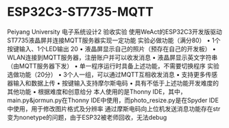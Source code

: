 # ESP32C3-ST7735-MQTT
Peiyang University 电子系统设计2 验收实验
使用WeAct的ESP32C3开发版驱动ST7735液晶屏并连接MQTT服务器实现一定功能
实验必做功能（满分80）
• 1个按键输入、1个LED输出 20
• 液晶屏显示自己的照片（预存在自己的开发板）
• WLAN连接到MQTT服务器，注册账户并可以收发消息
• 液晶屏显示英文字符串（由MQTT服务器下发）
• 单一程序运行时具备上述功能，不需要切换程序
实验选做功能（20分）
• 3个人一组，可以通过MQTT互相收发消息
• 支持更多传感器输入和数据上传
• 按键输入支持摩尔斯电码
• 具有不低于上述功能开发难度的其他功能
• 根据难度和创意给分
本人使用的是Thonny IDE，其中，main.py&jormun.py在Thonny IDE中使用，而photo_resize.py是在Spyder IDE中使用，用于修改图片格式及分辨率
通过摩斯电码向上位机发送消息功能存在str变为nonetype的问题，由于ESP32被老师回收，无法debug
